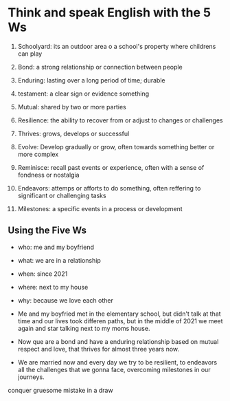 # Think and speak English with the 5 Ws


1. Schoolyard: its an outdoor area o a school's property where childrens can play  

2. Bond: a strong relationship or connection between people
3. Enduring: lasting over a long period of time; durable
4. testament: a clear sign or evidence something
5. Mutual: shared by two or more parties
6. Resilience: the ability to recover from or adjust to changes or challenges
7. Thrives: grows, develops or successful
8. Evolve: Develop gradually or grow, often towards something better or more complex
9. Reminisce: recall past events or experience, often with a sense of fondness or nostalgia
10. Endeavors: attemps or afforts to do something, often reffering to significant or challenging tasks
11. Milestones: a specific events in a process or development   

## Using the Five Ws
- who: me and my boyfriend

- what: we are in a relationship
- when: since 2021
- where: next to my house
- why: because we love each other

- Me and my boyfried met in the elementary school, but didn't talk at  that time and our lives took differen paths, but in the middle of 2021 we meet again and star talking next to my moms house. 
- Now que are a bond and have a enduring relationship based on mutual respect and love, that thrives for almost three years now. 
- We are married now and every day we try to be resilient, to endeavors all the challenges that we gonna face, overcoming milestones in our journeys.


conquer
gruesome mistake
in a draw